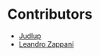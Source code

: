 # Contributors

-  [Judlup](https://www.linkedin.com/in/judlup/)
-  [Leandro Zappani](https://github.com/lzappani/)
